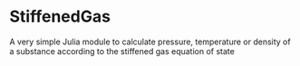 # StiffenedGas
A very simple Julia module to calculate pressure, temperature or density of a substance according to the stiffened gas equation of state
